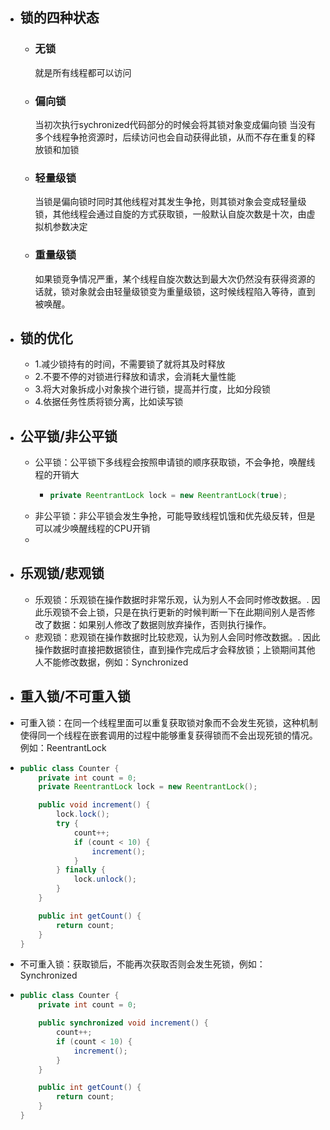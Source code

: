 - ## 锁的四种状态
	- ### 无锁
	  就是所有线程都可以访问
	- ### 偏向锁
	  当初次执行sychronized代码部分的时候会将其锁对象变成偏向锁
	  当没有多个线程争抢资源时，后续访问也会自动获得此锁，从而不存在重复的释放锁和加锁
	- ### 轻量级锁
	  当锁是偏向锁时同时其他线程对其发生争抢，则其锁对象会变成轻量级锁，其他线程会通过自旋的方式获取锁，一般默认自旋次数是十次，由虚拟机参数决定
	- ### 重量级锁
	  如果锁竞争情况严重，某个线程自旋次数达到最大次仍然没有获得资源的话就，锁对象就会由轻量级锁变为重量级锁，这时候线程陷入等待，直到被唤醒。
- ## 锁的优化
	- 1.减少锁持有的时间，不需要锁了就将其及时释放
	- 2.不要不停的对锁进行释放和请求，会消耗大量性能
	- 3.将大对象拆成小对象挨个进行锁，提高并行度，比如分段锁
	- 4.依据任务性质将锁分离，比如读写锁
- ## 公平锁/非公平锁
	- 公平锁：公平锁下多线程会按照申请锁的顺序获取锁，不会争抢，唤醒线程的开销大
		- ```java
		  private ReentrantLock lock = new ReentrantLock(true);  
		  ```
	- 非公平锁：非公平锁会发生争抢，可能导致线程饥饿和优先级反转，但是可以减少唤醒线程的CPU开销
	-
- ## 乐观锁/悲观锁
	- 乐观锁：乐观锁在操作数据时非常乐观，认为别人不会同时修改数据。. 因此乐观锁不会上锁，只是在执行更新的时候判断一下在此期间别人是否修改了数据：如果别人修改了数据则放弃操作，否则执行操作。
	- 悲观锁：悲观锁在操作数据时比较悲观，认为别人会同时修改数据。. 因此操作数据时直接把数据锁住，直到操作完成后才会释放锁；上锁期间其他人不能修改数据，例如：Synchronized
- ## 重入锁/不可重入锁
- 可重入锁：在同一个线程里面可以重复获取锁对象而不会发生死锁，这种机制使得同一个线程在嵌套调用的过程中能够重复获得锁而不会出现死锁的情况。例如：ReentrantLock
- ```java
  public class Counter {
      private int count = 0;
      private ReentrantLock lock = new ReentrantLock();
  
      public void increment() {
          lock.lock();
          try {
              count++;
              if (count < 10) {
                  increment();
              }
          } finally {
              lock.unlock();
          }
      }
  
      public int getCount() {
          return count;
      }
  }
  
  ```
- 不可重入锁：获取锁后，不能再次获取否则会发生死锁，例如：Synchronized
- ```java
  public class Counter {
      private int count = 0;
  
      public synchronized void increment() {
          count++;
          if (count < 10) {
              increment();
          }
      }
  
      public int getCount() {
          return count;
      }
  }
  
  ```